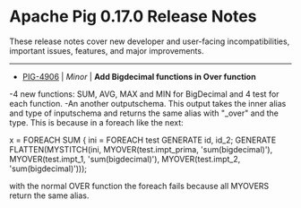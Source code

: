 
<!---
# Licensed to the Apache Software Foundation (ASF) under one
# or more contributor license agreements.  See the NOTICE file
# distributed with this work for additional information
# regarding copyright ownership.  The ASF licenses this file
# to you under the Apache License, Version 2.0 (the
# "License"); you may not use this file except in compliance
# with the License.  You may obtain a copy of the License at
#
#     http://www.apache.org/licenses/LICENSE-2.0
#
# Unless required by applicable law or agreed to in writing, software
# distributed under the License is distributed on an "AS IS" BASIS,
# WITHOUT WARRANTIES OR CONDITIONS OF ANY KIND, either express or implied.
# See the License for the specific language governing permissions and
# limitations under the License.
-->
# Apache Pig  0.17.0 Release Notes

These release notes cover new developer and user-facing incompatibilities, important issues, features, and major improvements.


---

* [PIG-4906](https://issues.apache.org/jira/browse/PIG-4906) | *Minor* | **Add Bigdecimal functions in Over function**

-4 new functions: SUM, AVG, MAX and MIN for BigDecimal and 4 test for each function.
-An another outputschema. This output takes the inner alias and type of inputschema and returns the same alias with "\_over" and the type. This is because in a foreach like the next:

x = FOREACH SUM {
		ini = FOREACH test GENERATE id, id\_2;
GENERATE FLATTEN(MYSTITCH(ini, MYOVER(test.impt\_prima, \'sum(bigdecimal)\'), MYOVER(test.impt\_1, \'sum(bigdecimal)\'), 
								MYOVER(test.impt\_2, \'sum(bigdecimal)\')));

with the normal OVER function the foreach fails because all MYOVERS return the same alias.



